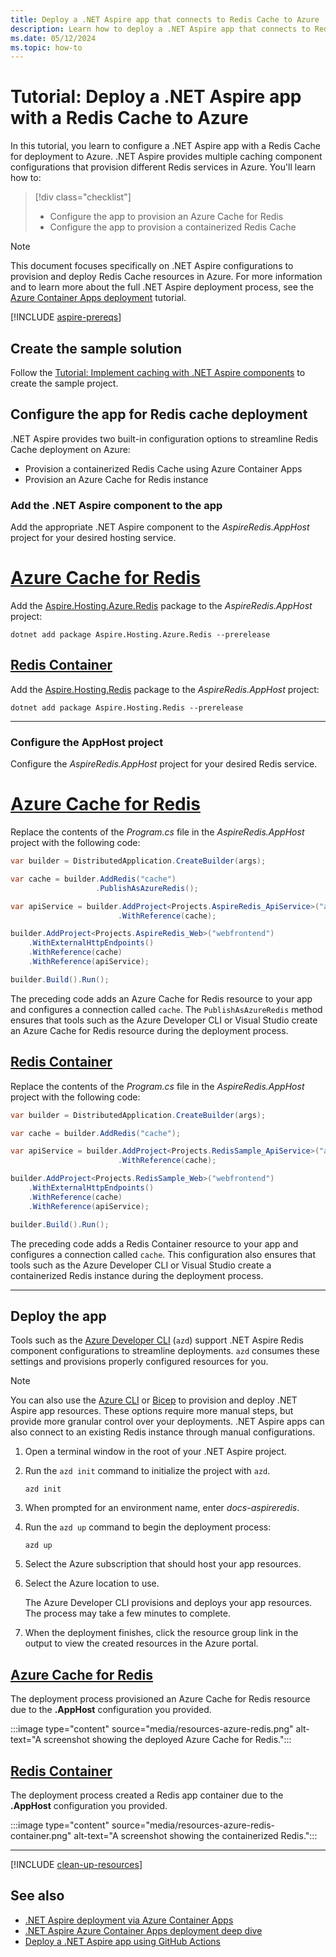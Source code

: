 ```yaml
---
title: Deploy a .NET Aspire app that connects to Redis Cache to Azure
description: Learn how to deploy a .NET Aspire app that connects to Redis Cache to Azure
ms.date: 05/12/2024
ms.topic: how-to
---
```


# Tutorial: Deploy a .NET Aspire app with a Redis Cache to Azure

In this tutorial, you learn to configure a .NET Aspire app with a Redis Cache for deployment to Azure. .NET Aspire provides multiple caching component configurations that provision different Redis services in Azure. You'll learn how to:

> [!div class="checklist"]
>
> - Configure the app to provision an Azure Cache for Redis
> - Configure the app to provision a containerized Redis Cache

> [!NOTE]
> This document focuses specifically on .NET Aspire configurations to provision and deploy Redis Cache resources in Azure. For more information and to learn more about the full .NET Aspire deployment process, see the [Azure Container Apps deployment](/dotnet/aspire/deployment/azure/aca-deployment?pivots=azure-azd) tutorial.

[!INCLUDE [aspire-prereqs](../includes/aspire-prereqs.md)]

## Create the sample solution

Follow the [Tutorial: Implement caching with .NET Aspire components](./caching-components.md) to create the sample project.

## Configure the app for Redis cache deployment

.NET Aspire provides two built-in configuration options to streamline Redis Cache deployment on Azure:

- Provision a containerized Redis Cache using Azure Container Apps
- Provision an Azure Cache for Redis instance

### Add the .NET Aspire component to the app

Add the appropriate .NET Aspire component to the _AspireRedis.AppHost_ project for your desired hosting service.

# [Azure Cache for Redis](#tab/azure-redis)

Add the [Aspire.Hosting.Azure.Redis](https://www.nuget.org/packages/Aspire.Hosting.Azure.Redis) package to the _AspireRedis.AppHost_ project:

```dotnetcli
dotnet add package Aspire.Hosting.Azure.Redis --prerelease
```

## [Redis Container](#tab/redis-container)

Add the [Aspire.Hosting.Redis](https://www.nuget.org/packages/Aspire.Hosting.Redis) package to the _AspireRedis.AppHost_ project:

```dotnetcli
dotnet add package Aspire.Hosting.Redis --prerelease
```

---

### Configure the AppHost project

Configure the _AspireRedis.AppHost_ project for your desired Redis service.

# [Azure Cache for Redis](#tab/azure-redis)

Replace the contents of the _Program.cs_ file in the _AspireRedis.AppHost_ project with the following code:

```csharp
var builder = DistributedApplication.CreateBuilder(args);

var cache = builder.AddRedis("cache")
                   .PublishAsAzureRedis();

var apiService = builder.AddProject<Projects.AspireRedis_ApiService>("apiservice")
                        .WithReference(cache);

builder.AddProject<Projects.AspireRedis_Web>("webfrontend")
    .WithExternalHttpEndpoints()
    .WithReference(cache)
    .WithReference(apiService);

builder.Build().Run();
```

The preceding code adds an Azure Cache for Redis resource to your app and configures a connection called `cache`. The `PublishAsAzureRedis` method ensures that tools such as the Azure Developer CLI or Visual Studio create an Azure Cache for Redis resource during the deployment process.

## [Redis Container](#tab/redis-container)

Replace the contents of the _Program.cs_ file in the _AspireRedis.AppHost_ project with the following code:

```csharp
var builder = DistributedApplication.CreateBuilder(args);

var cache = builder.AddRedis("cache");

var apiService = builder.AddProject<Projects.RedisSample_ApiService>("apiservice")
                        .WithReference(cache);

builder.AddProject<Projects.RedisSample_Web>("webfrontend")
    .WithExternalHttpEndpoints()
    .WithReference(cache)
    .WithReference(apiService);

builder.Build().Run();
```

The preceding code adds a Redis Container resource to your app and configures a connection called `cache`. This configuration also ensures that tools such as the Azure Developer CLI or Visual Studio create a containerized Redis instance during the deployment process.

---

## Deploy the app

Tools such as the [Azure Developer CLI](/azure/developer/azure-developer-cli/overview) (`azd`) support .NET Aspire Redis component configurations to streamline deployments. `azd` consumes these settings and provisions properly configured resources for you.

> [!NOTE]
> You can also use the [Azure CLI](/dotnet/aspire/deployment/azure/aca-deployment?pivots=azure-cli) or [Bicep](/dotnet/aspire/deployment/azure/aca-deployment?pivots=azure-bicep) to provision and deploy .NET Aspire app resources. These options require more manual steps, but provide more granular control over your deployments. .NET Aspire apps can also connect to an existing Redis instance through manual configurations.

1. Open a terminal window in the root of your .NET Aspire project.

1. Run the `azd init` command to initialize the project with `azd`.

    ```azdeveloper
    azd init
    ```

1. When prompted for an environment name, enter *docs-aspireredis*.

1. Run the `azd up` command to begin the deployment process:

    ```azdeveloper
    azd up
    ```

1. Select the Azure subscription that should host your app resources.

1. Select the Azure location to use.

    The Azure Developer CLI provisions and deploys your app resources. The process may take a few minutes to complete.

1. When the deployment finishes, click the resource group link in the output to view the created resources in the Azure portal.

## [Azure Cache for Redis](#tab/azure-redis)

The deployment process provisioned an Azure Cache for Redis resource due to the **.AppHost** configuration you provided.

:::image type="content" source="media/resources-azure-redis.png" alt-text="A screenshot showing the deployed Azure Cache for Redis.":::

## [Redis Container](#tab/redis-container)

The deployment process created a Redis app container due to the **.AppHost** configuration you provided.

:::image type="content" source="media/resources-azure-redis-container.png" alt-text="A screenshot showing the containerized Redis.":::

---

[!INCLUDE [clean-up-resources](../includes/clean-up-resources.md)]

## See also

- [.NET Aspire deployment via Azure Container Apps](../deployment/azure/aca-deployment.md)
- [.NET Aspire Azure Container Apps deployment deep dive](../deployment/azure/aca-deployment-azd-in-depth.md)
- [Deploy a .NET Aspire app using GitHub Actions](../deployment/azure/aca-deployment-github-actions.md)
